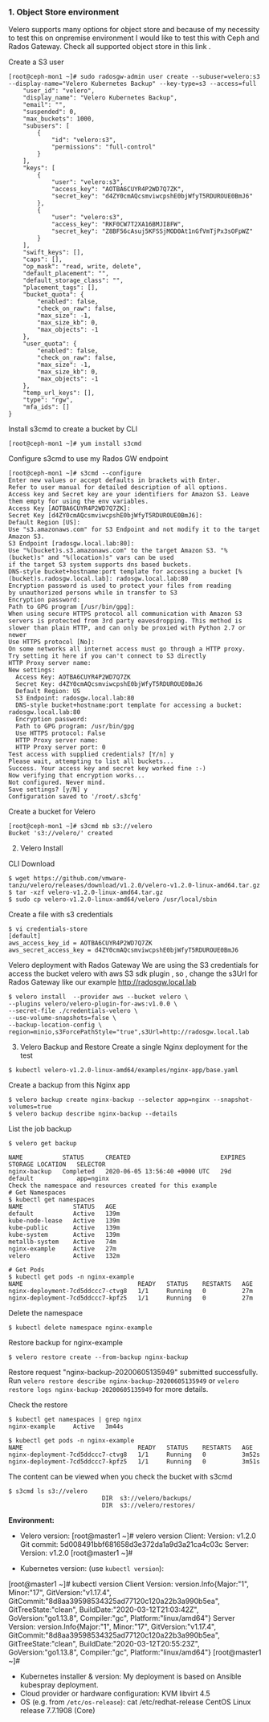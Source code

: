 ### 1. Object Store environment
Velero supports many options for object store and because of my necessity to test this on onpremise environment I would like to test this with Ceph and Rados Gateway.
Check all supported object store in this link .

Create a S3 user

```
[root@ceph-mon1 ~]# sudo radosgw-admin user create --subuser=velero:s3 --display-name="Velero Kubernetes Backup" --key-type=s3 --access=full
    "user_id": "velero",
    "display_name": "Velero Kubernetes Backup",
    "email": "",
    "suspended": 0,
    "max_buckets": 1000,
    "subusers": [
        {
            "id": "velero:s3",
            "permissions": "full-control"
        }
    ],
    "keys": [
        {
            "user": "velero:s3",
            "access_key": "AOTBA6CUYR4P2WD7Q7ZK",
            "secret_key": "d4ZY0cmAQcsmviwcpshE0bjWfyT5RDUROUE0BmJ6"
        },
        {
            "user": "velero:s3",
            "access_key": "RKF0CW7T2XA16BMJI8FW",
            "secret_key": "Z8BF56cAsuj5KFSSjMOD0At1nGfVmTjPx3sOFpWZ"
        }
    ],
    "swift_keys": [],
    "caps": [],
    "op_mask": "read, write, delete",
    "default_placement": "",
    "default_storage_class": "",
    "placement_tags": [],
    "bucket_quota": {
        "enabled": false,
        "check_on_raw": false,
        "max_size": -1,
        "max_size_kb": 0,
        "max_objects": -1
    },
    "user_quota": {
        "enabled": false,
        "check_on_raw": false,
        "max_size": -1,
        "max_size_kb": 0,
        "max_objects": -1
    },
    "temp_url_keys": [],
    "type": "rgw",
    "mfa_ids": []
}
```

Install s3cmd to create a bucket by CLI

```
[root@ceph-mon1 ~]# yum install s3cmd
```

Configure s3cmd to use my Rados GW endpoint

```
[root@ceph-mon1 ~]# s3cmd --configure
Enter new values or accept defaults in brackets with Enter.
Refer to user manual for detailed description of all options.
Access key and Secret key are your identifiers for Amazon S3. Leave them empty for using the env variables.
Access Key [AOTBA6CUYR4P2WD7Q7ZK]: 
Secret Key [d4ZY0cmAQcsmviwcpshE0bjWfyT5RDUROUE0BmJ6]: 
Default Region [US]: 
Use "s3.amazonaws.com" for S3 Endpoint and not modify it to the target Amazon S3.
S3 Endpoint [radosgw.local.lab:80]: 
Use "%(bucket)s.s3.amazonaws.com" to the target Amazon S3. "%(bucket)s" and "%(location)s" vars can be used
if the target S3 system supports dns based buckets.
DNS-style bucket+hostname:port template for accessing a bucket [%(bucket)s.radosgw.local.lab]: radosgw.local.lab:80
Encryption password is used to protect your files from reading
by unauthorized persons while in transfer to S3
Encryption password: 
Path to GPG program [/usr/bin/gpg]: 
When using secure HTTPS protocol all communication with Amazon S3
servers is protected from 3rd party eavesdropping. This method is
slower than plain HTTP, and can only be proxied with Python 2.7 or newer
Use HTTPS protocol [No]: 
On some networks all internet access must go through a HTTP proxy.
Try setting it here if you can't connect to S3 directly
HTTP Proxy server name: 
New settings:
  Access Key: AOTBA6CUYR4P2WD7Q7ZK
  Secret Key: d4ZY0cmAQcsmviwcpshE0bjWfyT5RDUROUE0BmJ6
  Default Region: US
  S3 Endpoint: radosgw.local.lab:80
  DNS-style bucket+hostname:port template for accessing a bucket: radosgw.local.lab:80
  Encryption password: 
  Path to GPG program: /usr/bin/gpg
  Use HTTPS protocol: False
  HTTP Proxy server name: 
  HTTP Proxy server port: 0
Test access with supplied credentials? [Y/n] y
Please wait, attempting to list all buckets...
Success. Your access key and secret key worked fine :-)
Now verifying that encryption works...
Not configured. Never mind.
Save settings? [y/N] y
Configuration saved to '/root/.s3cfg'
```

Create a bucket for Velero
```
[root@ceph-mon1 ~]# s3cmd mb s3://velero
Bucket 's3://velero/' created
```

2. Velero Install

CLI Download
```
$ wget https://github.com/vmware-tanzu/velero/releases/download/v1.2.0/velero-v1.2.0-linux-amd64.tar.gz
$ tar -xzf velero-v1.2.0-linux-amd64.tar.gz
$ sudo cp velero-v1.2.0-linux-amd64/velero /usr/local/sbin
```

Create a file with s3 credentials
```
$ vi credentials-store
[default]
aws_access_key_id = AOTBA6CUYR4P2WD7Q7ZK
aws_secret_access_key = d4ZY0cmAQcsmviwcpshE0bjWfyT5RDUROUE0BmJ6
```

Velero deployment with Rados Gateway
We are using the S3 credentials for access the bucket velero with aws S3 sdk plugin , so , change the s3Url for Rados Gateway like our example http://radosgw.local.lab
```
$ velero install  --provider aws --bucket velero \
--plugins velero/velero-plugin-for-aws:v1.0.0 \
--secret-file ./credentials-velero \
--use-volume-snapshots=false \
--backup-location-config \
region=minio,s3ForcePathStyle="true",s3Url=http://radosgw.local.lab
```

3. Velero Backup and Restore
Create a single Nginx deployment for the test
```
$ kubectl velero-v1.2.0-linux-amd64/examples/nginx-app/base.yaml
```
Create a backup from this Nginx app
```
$ velero backup create nginx-backup --selector app=nginx --snapshot-volumes=true
$ velero backup describe nginx-backup --details
```

List the job backup

```
$ velero get backup

NAME           STATUS      CREATED                         EXPIRES   STORAGE LOCATION   SELECTOR
nginx-backup   Completed   2020-06-05 13:56:40 +0000 UTC   29d       default            app=nginx
Check the namespace and resources created for this example
# Get Namespaces
$ kubectl get namespaces
NAME              STATUS   AGE
default           Active   139m
kube-node-lease   Active   139m
kube-public       Active   139m
kube-system       Active   139m
metallb-system    Active   74m
nginx-example     Active   27m
velero            Active   132m

# Get Pods 
$ kubectl get pods -n nginx-example
NAME                                READY   STATUS    RESTARTS   AGE
nginx-deployment-7cd5ddccc7-ctvg8   1/1     Running   0          27m
nginx-deployment-7cd5ddccc7-kpfz5   1/1     Running   0          27m
```

Delete the namespace
```
$ kubectl delete namespace nginx-example
```


Restore backup for nginx-example

```
$ velero restore create --from-backup nginx-backup
```

Restore request "nginx-backup-20200605135949" submitted successfully.
Run `velero restore describe nginx-backup-20200605135949` or `velero restore logs nginx-backup-20200605135949` for more details.

Check the restore
```
$ kubectl get namespaces | grep nginx 
nginx-example     Active   3m44s

$ kubectl get pods -n nginx-example 
NAME                                READY   STATUS    RESTARTS   AGE
nginx-deployment-7cd5ddccc7-ctvg8   1/1     Running   0          3m52s
nginx-deployment-7cd5ddccc7-kpfz5   1/1     Running   0          3m51s
```

The content can be viewed when you check the bucket with s3cmd

```
$ s3cmd ls s3://velero
                          DIR  s3://velero/backups/
                          DIR  s3://velero/restores/
```

**Environment:**

- Velero version: 
[root@master1 ~]# velero version
Client:
	Version: v1.2.0
	Git commit: 5d008491bbf681658d3e372da1a9d3a21ca4c03c
Server:
	Version: v1.2.0
[root@master1 ~]# 

- Kubernetes version: (use `kubectl version`):

[root@master1 ~]# kubectl version
Client Version: version.Info{Major:"1", Minor:"17", GitVersion:"v1.17.4", GitCommit:"8d8aa39598534325ad77120c120a22b3a990b5ea", GitTreeState:"clean", BuildDate:"2020-03-12T21:03:42Z", GoVersion:"go1.13.8", Compiler:"gc", Platform:"linux/amd64"}
Server Version: version.Info{Major:"1", Minor:"17", GitVersion:"v1.17.4", GitCommit:"8d8aa39598534325ad77120c120a22b3a990b5ea", GitTreeState:"clean", BuildDate:"2020-03-12T20:55:23Z", GoVersion:"go1.13.8", Compiler:"gc", Platform:"linux/amd64"}
[root@master1 ~]# 


- Kubernetes installer & version: My deployment is based on Ansible kubespray deployment. 
- Cloud provider or hardware configuration: KVM libvirt 4.5 
- OS (e.g. from `/etc/os-release`): 
cat /etc/redhat-release 
CentOS Linux release 7.7.1908 (Core)
